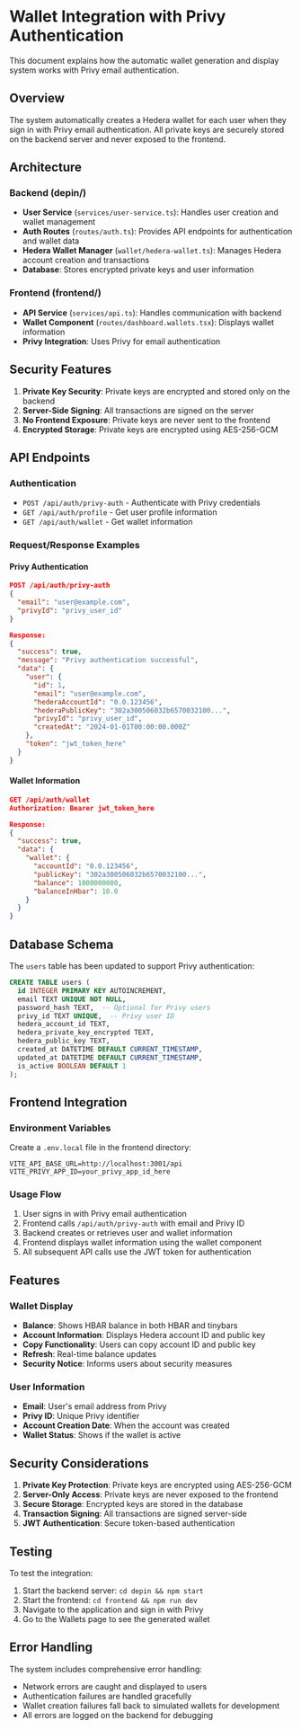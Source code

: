 # Wallet Integration with Privy Authentication

This document explains how the automatic wallet generation and display system works with Privy email authentication.

## Overview

The system automatically creates a Hedera wallet for each user when they sign in with Privy email authentication. All private keys are securely stored on the backend server and never exposed to the frontend.

## Architecture

### Backend (depin/)
- **User Service** (`services/user-service.ts`): Handles user creation and wallet management
- **Auth Routes** (`routes/auth.ts`): Provides API endpoints for authentication and wallet data
- **Hedera Wallet Manager** (`wallet/hedera-wallet.ts`): Manages Hedera account creation and transactions
- **Database**: Stores encrypted private keys and user information

### Frontend (frontend/)
- **API Service** (`services/api.ts`): Handles communication with backend
- **Wallet Component** (`routes/dashboard.wallets.tsx`): Displays wallet information
- **Privy Integration**: Uses Privy for email authentication

## Security Features

1. **Private Key Security**: Private keys are encrypted and stored only on the backend
2. **Server-Side Signing**: All transactions are signed on the server
3. **No Frontend Exposure**: Private keys are never sent to the frontend
4. **Encrypted Storage**: Private keys are encrypted using AES-256-GCM

## API Endpoints

### Authentication
- `POST /api/auth/privy-auth` - Authenticate with Privy credentials
- `GET /api/auth/profile` - Get user profile information
- `GET /api/auth/wallet` - Get wallet information

### Request/Response Examples

#### Privy Authentication
```json
POST /api/auth/privy-auth
{
  "email": "user@example.com",
  "privyId": "privy_user_id"
}

Response:
{
  "success": true,
  "message": "Privy authentication successful",
  "data": {
    "user": {
      "id": 1,
      "email": "user@example.com",
      "hederaAccountId": "0.0.123456",
      "hederaPublicKey": "302a300506032b6570032100...",
      "privyId": "privy_user_id",
      "createdAt": "2024-01-01T00:00:00.000Z"
    },
    "token": "jwt_token_here"
  }
}
```

#### Wallet Information
```json
GET /api/auth/wallet
Authorization: Bearer jwt_token_here

Response:
{
  "success": true,
  "data": {
    "wallet": {
      "accountId": "0.0.123456",
      "publicKey": "302a300506032b6570032100...",
      "balance": 1000000000,
      "balanceInHbar": 10.0
    }
  }
}
```

## Database Schema

The `users` table has been updated to support Privy authentication:

```sql
CREATE TABLE users (
  id INTEGER PRIMARY KEY AUTOINCREMENT,
  email TEXT UNIQUE NOT NULL,
  password_hash TEXT,  -- Optional for Privy users
  privy_id TEXT UNIQUE,  -- Privy user ID
  hedera_account_id TEXT,
  hedera_private_key_encrypted TEXT,
  hedera_public_key TEXT,
  created_at DATETIME DEFAULT CURRENT_TIMESTAMP,
  updated_at DATETIME DEFAULT CURRENT_TIMESTAMP,
  is_active BOOLEAN DEFAULT 1
);
```

## Frontend Integration

### Environment Variables
Create a `.env.local` file in the frontend directory:
```
VITE_API_BASE_URL=http://localhost:3001/api
VITE_PRIVY_APP_ID=your_privy_app_id_here
```

### Usage Flow

1. User signs in with Privy email authentication
2. Frontend calls `/api/auth/privy-auth` with email and Privy ID
3. Backend creates or retrieves user and wallet information
4. Frontend displays wallet information using the wallet component
5. All subsequent API calls use the JWT token for authentication

## Features

### Wallet Display
- **Balance**: Shows HBAR balance in both HBAR and tinybars
- **Account Information**: Displays Hedera account ID and public key
- **Copy Functionality**: Users can copy account ID and public key
- **Refresh**: Real-time balance updates
- **Security Notice**: Informs users about security measures

### User Information
- **Email**: User's email address from Privy
- **Privy ID**: Unique Privy identifier
- **Account Creation Date**: When the account was created
- **Wallet Status**: Shows if the wallet is active

## Security Considerations

1. **Private Key Protection**: Private keys are encrypted using AES-256-GCM
2. **Server-Only Access**: Private keys are never exposed to the frontend
3. **Secure Storage**: Encrypted keys are stored in the database
4. **Transaction Signing**: All transactions are signed server-side
5. **JWT Authentication**: Secure token-based authentication

## Testing

To test the integration:

1. Start the backend server: `cd depin && npm start`
2. Start the frontend: `cd frontend && npm run dev`
3. Navigate to the application and sign in with Privy
4. Go to the Wallets page to see the generated wallet

## Error Handling

The system includes comprehensive error handling:
- Network errors are caught and displayed to users
- Authentication failures are handled gracefully
- Wallet creation failures fall back to simulated wallets for development
- All errors are logged on the backend for debugging

